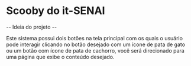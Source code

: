 # Scooby do it-SENAI

-- Ideia do projeto --

Este sistema possui dois botões na tela principal com os quais o usuário pode interagir clicando no botão desejado com um ícone de pata de gato ou um botão com ícone de pata de cachorro, você será direcionado para uma página que exibe o conteúdo desejado.
  